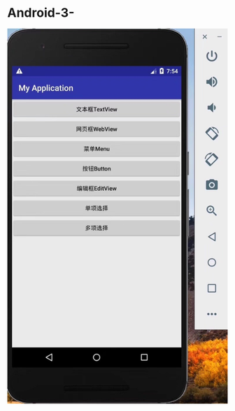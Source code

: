 # Android-3-
![image](https://github.com/duanliwu/Android-3-/blob/master/images/A8A559480262B9F44C05F9BDE85018FE.png)
